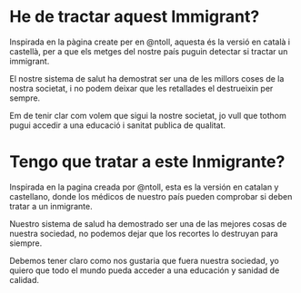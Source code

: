 He de tractar aquest Immigrant?
===============================

Inspirada en la pàgina create per en @ntoll, aquesta és la versió en
català i castellà, per a que els metges del nostre país puguin detectar
si tractar un immigrant.

El nostre sistema de salut ha demostrat ser una de les millors coses
de la nostra societat, i no podem deixar que les retallades el
destrueixin per sempre.

Em de tenir clar com volem que sigui la nostre societat, jo vull que
tothom pugui accedir a una educació i sanitat publica de qualitat. 

Tengo que tratar a este Inmigrante?
==============================

Inspirada en la pagina creada por @ntoll, esta es la versión en catalan
y castellano, donde los médicos de nuestro país pueden comprobar si
deben tratar a un inmigrante.

Nuestro sistema de salud ha demostrado ser una de las mejores cosas de
nuestra sociedad, no podemos dejar que los recortes lo destruyan para
siempre.

Debemos tener claro como nos gustaria que fuera nuestra sociedad, yo
quiero que todo el mundo pueda acceder a una educación y sanidad de
calidad.

